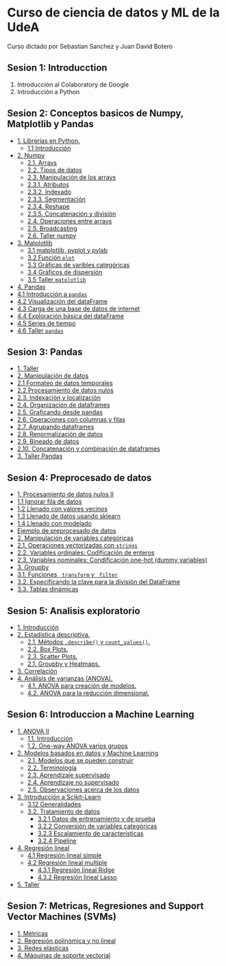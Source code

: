 # Curso de ciencia de datos y ML de la UdeA
Curso dictado por Sebastian Sanchez y Juan David Botero

## Sesion 1: Introducction
1. Introducción al Colaboratory de Google
2. Introducción a Python

## Sesion 2: Conceptos basicos de Numpy, Matplotlib y Pandas
- <a href="#libs">1. Librerías en Python.
   - <a href="#ilbintro">1.1 Introducción</a><br>
- <a href="#numpy">2. Numpy</a><br>
   - <a href="#arrays">2.1. Arrays</a><br>
   - <a href="#dataType">2.2. Tipos de datos</a><br>
   - <a href="#arraysBAS">2.3. Manipulación de los arrays</a><br>
    - <a href="#arraysATT">2.3.1. Atributos </a><br>
    - <a href="#arraysIDX">2.3.2. Indexado </a><br>
    - <a href="#arraysSLI">2.3.3. Segmentación </a><br>
    - <a href="#arraysRES">2.3.4. Reshape</a><br>
    - <a href="#arraysCON">2.3.5. Concatenación y división</a><br>
   - <a href="#arrayMath">2.4. Operaciones entre arrays</a><br>
   - <a href="#bcasting">2.5. Broadcasting</a><br>
   - <a href="#tnumpy">2.6. Taller numpy</a><br>
- <a href="#matplotlib">3. Matplotlib</a><br>
  - <a href="#mpylab">3.1 matplotlib, pyplot y pylab </a><br>
  - <a href="#plotfunc">3.2 Función `plot` </a><br>
  - <a href="#catVars">3.3 Gráficas de varibles categóricas </a><br>
  - <a href="#scatterPlots">3.4 Gráficos de dispersión </a><br>
  - <a href="#tmatplotlib">3.5 Taller `matplotlib` </a><br>
- <a href="#pandas">4. Pandas</a><br>
 - <a href="#ipandas">4.1 Introducción a `pandas` </a><br>
 - <a href="#visu">4.2 Visualización del dataFrame </a><br>
 - <a href="#internet">4.3 Carga de una base de datos de internet </a><br>
 - <a href="#dataExploration">4.4 Exploración básica del dataFrame </a><br>
 - <a href="#timeSeries">4.5 Series de tiempo </a><br>
 - <a href="#tpandas">4.6 Taller `pandas` </a><br>

## Sesion 3: Pandas
- <a href="#taller">1. Taller</a><br>
- <a href="#manipulacionDatos">2. Manipulación de datos</a><br>
 - <a href="#formateo">2.1 Formateo de datos temporales</a><br>
 - <a href="#procesamientoNulos">2.2 Procesamiento de datos nulos</a><br>
 - <a href="#indexacion">2.3. Indexación y localización</a><br>
 - <a href="#organizacionDF">2.4. Organización de dataframes</a><br>
 - <a href="#graficasPandas">2.5. Graficando desde pandas</a><br>
 - <a href="#operacionesColFil">2.6. Operaciones con columnas y filas</a><br>
  - <a href="#agrupacion"> 2.7. Agrupando dataframes</a><br>
  - <a href="#renormalizacion">2.8. Renormalización de datos</a><br>
  - <a href="#bineado"> 2.9. Bineado de datos</a><br>
  - <a href="#concom"> 2.10. Concatenación y combinación de dataframes</a><br>
- <a href="#tallpan">3. Taller Pandas</a><br>

## Sesion 4: Preprocesado de datos
- <a href="#misdat">1. Procesamiento de datos nulos II</a><br>
 - <a href="#ignorarFila">1.1  Ignorar fila de datos</a><br>
 - <a href="#valVec">1.2 Llenado con valores vecinos</a><br>
 - <a href="#valSKL">1.3 Llenado de datos usando sklearn</a><br>
 - <a href="#valMod">1.4 Llenado con modelado</a><br>
- <a href="#example"> Ejemplo de preprocesado de datos</a><br>
- <a href="#catvar">2. Manipulación de variables categóricas</a><br>
 - <a href="#opevec">2.1. Operaciones vectorizadas con `strings`</a><br>
 - <a href="#varord">2.2. Variables ordinales: Codificación de enteros</a><br>
 - <a href="#varnom">2.3. Variables nominales: Condificación one-hot (dummy variables)</a><br>
- <a href="#groupby">3. Groupby </a><br>
 - <a href="#trafil">3.1. Funciones ` transform`  y ` filter` </a><br>
 - <a href="#cladiv">3.2. Especificando la clave para la división del DataFrame  </a><br>
 - <a href="#tabdin">3.3. Tablas dinámicas  </a><br>

## Sesion 5: Analisis exploratorio

- <a href="#intro">1. Introducción</a><br>
- <a href="#eStat">2. Estadística descriptiva.</a><br>
    - <a href="#des_count">2.1. Métodos <code>.describe()</code> y <code>count_values()</code>.</a><br>
    - <a href="#bPlot">2.2. Box Plots.</a><br>
    - <a href="#sPlot">2.3. Scatter Plots.</a><br>
    - <a href="#hmaps">2.1. Groupby y Heatmaps.</a><br>
- <a href=#corr> 3. Correlación
- <a href="#anova"> 4. Análisis de varianzas (ANOVA).  
  - <a href="#modelado">4.1. ANOVA para creación de modelos.</a><br>
  - <a href="#Reducción dimensional">4.2. ANOVA para la reducción dimensional.</a><br>

## Sesion 6: Introduccion a Machine Learning
- <a href="#anova2">1. ANOVA II</a><br>
  - <a href="#intro">1.1. Introducción</a><br> 
  - <a href="#oneway">1.2. One-way ANOVA varios grupos</a><br>
- <a href="#ML">2. Modelos basados en datos y Machine Learning</a><br>
  - <a href="#modelML">2.1. Modelos que se pueden construir</code></a><br>
  - <a href="#terms">2.2. Terminología</code></a><br>
  - <a href="#supML">2.3. Aprendizaje supervisado</code></a><br>
  - <a href="#nonsupML">2.4. Aprendizaje no supervisado</code></a><br>
  - <a href="#data">2.5. Observaciones acerca de los datos</code></a><br>
- <a href="#sklearn">3. Introducción a Scikit-Learn</a><br>
  - <a href="#sklearnG">3.12 Generalidades</a><br>
  - <a href="#sklearnT">3.2. Tratamiento de datos</a><br>
    - <a href="#sklearnTT">3.2.1 Datos de entrenamiento y de prueba</a><br>
    - <a href="#sklearnCT">3.2.2 Conversión de variables categóricas</a><br>
    - <a href="#sklearnFS">3.2.3 Escalamiento de características</a><br>
    - <a href="#sklearnPL">3.2.4 Pipeline</a><br>
- <a href="#regresion">4. Regresión lineal</a><br>
  - <a href="#simple">4.1 Regresión lineal simple</a><br>
  - <a href="#multiple">4.2 Regresión lineal multiple</a><br>
    - <a href="#ridge">4.3.1 Regresión lineal Ridge</a><br>
    - <a href="#lasso">4.3.2 Regresión lineal Lasso</a><br>
- <a href="#taller">5. Taller</a><br>

## Sesion 7: Metricas, Regresiones and Support Vector Machines (SVMs)
- <a href="#met">1. Métricas</a><br>
- <a href="#regpol">2. Regresión polinómica y no lineal</a><br>
- <a href="#redela">3. Redes elásticas</a><br>
- <a href="#svm">4. Máquinas de soporte vectorial</a><br>
